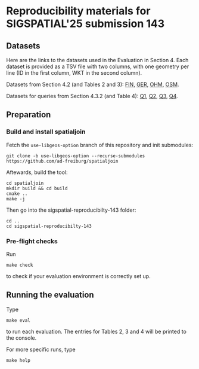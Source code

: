 # Reproducibility materials for SIGSPATIAL'25 submission 143

## Datasets

Here are the links to the datasets used in the Evaluation in Section 4. Each
dataset is provided as a TSV file with two columns, with one geometry per line
(ID in the first column, WKT in the second column).

Datasets from Section 4.2 (and Tables 2 and 3):
[FIN](https://ad-publications.cs.uni-freiburg.de/SIGSPATIAL_spatialjoin_BBK_2025.materials/FIN.spatialjoin-input.tsv),
[GER](https://ad-publications.cs.uni-freiburg.de/SIGSPATIAL_spatialjoin_BBK_2025.materials/GER.spatialjoin-input.tsv),
[OHM](https://ad-publications.cs.uni-freiburg.de/SIGSPATIAL_spatialjoin_BBK_2025.materials/OHM.spatialjoin-input.tsv),
[OSM](https://ad-publications.cs.uni-freiburg.de/SIGSPATIAL_spatialjoin_BBK_2025.materials/OSM.spatialjoin-input.tsv).

Datasets for queries from Section 4.3.2 (and Table 4):
[Q1](https://ad-publications.cs.uni-freiburg.de/SIGSPATIAL_spatialjoin_BBK_2025.materials/Q1.spatialjoin-input.tsv),
[Q2](https://ad-publications.cs.uni-freiburg.de/SIGSPATIAL_spatialjoin_BBK_2025.materials/Q2.spatialjoin-input.tsv),
[Q3](https://ad-publications.cs.uni-freiburg.de/SIGSPATIAL_spatialjoin_BBK_2025.materials/Q3.spatialjoin-input.tsv),
[Q4](https://ad-publications.cs.uni-freiburg.de/SIGSPATIAL_spatialjoin_BBK_2025.materials/Q4.spatialjoin-input.tsv).


## Preparation

### Build and install spatialjoin

Fetch the `use-libgeos-option` branch of this repository and init submodules:

```
git clone -b use-libgeos-option --recurse-submodules https://github.com/ad-freiburg/spatialjoin
```

Aftewards, build the tool:

```
cd spatialjoin
mkdir build && cd build
cmake ..
make -j
```

Then go into the sigspatial-reproducibilty-143 folder:
```
cd ..
cd sigspatial-reproducibilty-143
```

### Pre-flight checks

Run
```
make check
```
to check if your evaluation environment is correctly set up.

## Running the evaluation

Type
```
make eval
```
to run each evaluation. The entries for Tables 2, 3 and 4 will be printed to the console.

For more specific runs, type
```
make help
```

